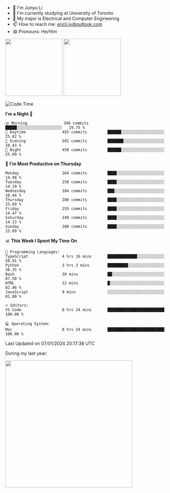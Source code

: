 ### 
- 👨 I'm Junyu Li
- 📖 I'm currently studying at University of Toronto
- 🌱 My major is Electrical and Computer Engineering
- 📫 How to reach me: ericli.jy@outlook.com
- 😄 Pronouns: He/Him

<p align="left">  
  <img height="180em" src="https://github-readme-stats-sigma-five-48.vercel.app/api?username=ericjyli&theme=tokyonight&show_icons=true&count_private=true&include_orgs=true" />
  <img height="180em" src="https://github-readme-stats-sigma-five-48.vercel.app/api/top-langs/?username=ericjyli&theme=tokyonight&count_private=true&include_orgs=true&include_orgs=true&layout=compact" />
</p>

<!--START_SECTION:waka-->
![Code Time](http://img.shields.io/badge/Code%20Time-382%20hrs%2032%20mins-blue)

**I'm a Night 🦉** 

```text
🌞 Morning                348 commits         █████░░░░░░░░░░░░░░░░░░░░   19.75 % 
🌆 Daytime                455 commits         ██████░░░░░░░░░░░░░░░░░░░   25.82 % 
🌃 Evening                501 commits         ███████░░░░░░░░░░░░░░░░░░   28.43 % 
🌙 Night                  458 commits         ██████░░░░░░░░░░░░░░░░░░░   25.99 % 
```
📅 **I'm Most Productive on Thursday** 

```text
Monday                   264 commits         ████░░░░░░░░░░░░░░░░░░░░░   14.98 % 
Tuesday                  250 commits         ████░░░░░░░░░░░░░░░░░░░░░   14.19 % 
Wednesday                184 commits         ███░░░░░░░░░░░░░░░░░░░░░░   10.44 % 
Thursday                 280 commits         ████░░░░░░░░░░░░░░░░░░░░░   15.89 % 
Friday                   255 commits         ████░░░░░░░░░░░░░░░░░░░░░   14.47 % 
Saturday                 249 commits         ████░░░░░░░░░░░░░░░░░░░░░   14.13 % 
Sunday                   280 commits         ████░░░░░░░░░░░░░░░░░░░░░   15.89 % 
```


📊 **This Week I Spent My Time On** 

```text
💬 Programming Languages: 
TypeScript               4 hrs 16 mins       █████████████░░░░░░░░░░░░   50.91 % 
Python                   3 hrs 3 mins        █████████░░░░░░░░░░░░░░░░   36.35 % 
Bash                     38 mins             ██░░░░░░░░░░░░░░░░░░░░░░░   07.58 % 
HTML                     12 mins             █░░░░░░░░░░░░░░░░░░░░░░░░   02.46 % 
JavaScript               9 mins              ░░░░░░░░░░░░░░░░░░░░░░░░░   01.80 % 

🔥 Editors: 
VS Code                  8 hrs 24 mins       █████████████████████████   100.00 % 

💻 Operating System: 
Mac                      8 hrs 24 mins       █████████████████████████   100.00 % 
```


 Last Updated on 07/01/2024 20:17:38 UTC
<!--END_SECTION:waka-->

<p> During my last year: </p>
<img height="400em" src="https://github-readme-stats-git-master-ericjyli.vercel.app/api/wakatime?username=ericjyli&layout=compact&theme=tokyonight" />

<!--
Here are some ideas to get you started:

- 🔭 I’m currently working on ...
- 🌱 I’m currently learning ...
- 👯 I’m looking to collaborate on ...
- 🤔 I’m looking for help with ...
- 💬 Ask me about ...
- 📫 How to reach me: ...
- 😄 Pronouns: ...
- ⚡ Fun fact: ...
-->
